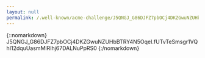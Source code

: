 ```yaml
---
layout: null
permalink: /.well-known/acme-challenge/J5QNGJ_G86DJFZ7pbOCj4DKZGwuNZUHbBTRY4N5OqeI/
---
```

{::nomarkdown}
J5QNGJ_G86DJFZ7pbOCj4DKZGwuNZUHbBTRY4N5OqeI.fUTvTeSmsgr1VQhI12dquUasmMlRIhj67DALNuPpRS0
{:/nomarkdown}

